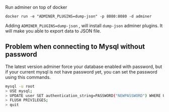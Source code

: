 Run adminer on top of docker

```
docker run -e "ADMINER_PLUGINS=dump-json" -p 8080:8080 -d adminer
```

Adding `ADMINER_PLUGINS=dump-json` , will install `dump-json` adminer plugins. It will make you able to export data to JSON file.

Problem when connecting to Mysql without password
---

The latest version adminer force your database enabled with password, but if your current mysql is not have password yet, you can set the password using this commands.

```bash
mysql -u root
> USE mysql;
> UPDATE user SET authentication_string=PASSWORD("NEWPASSWORD") WHERE User='root';
> FLUSH PRIVILEGES;
> quit
```
